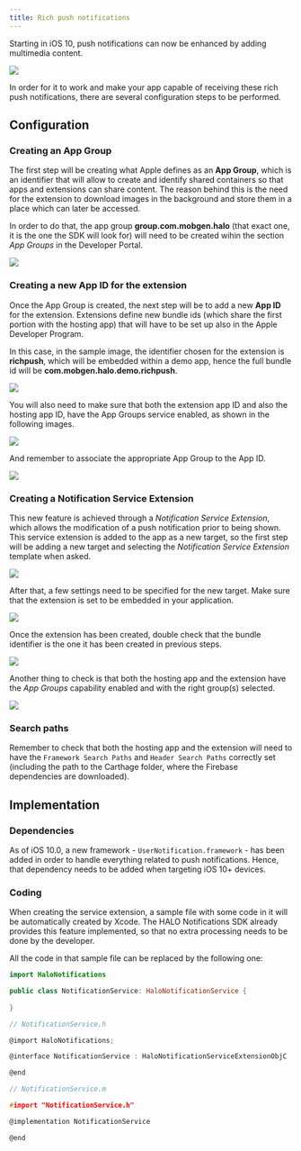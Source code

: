 ```yaml
---
title: Rich push notifications
---
```


Starting in iOS 10, push notifications can now be enhanced by adding multimedia content.

![](/img/ios/push_notifications/rich_push_sample.png)

In order for it to work and make your app capable of receiving these rich push notifications, there are several configuration steps to be performed.

## Configuration

### Creating an App Group

The first step will be creating what Apple defines as an **App Group**, which is an identifier that will allow to create and identify shared containers so that apps and extensions can share content. The reason behind this is the need for the extension to download images in the background and store them in a place which can later be accessed.

In order to do that, the app group **group.com.mobgen.halo** (that exact one, it is the one the SDK will look for) will need to be created wihin the section *App Groups* in the Developer Portal.

![](/img/ios/push_notifications/app_group.png)

### Creating a new App ID for the extension

Once the App Group is created, the next step will be to add a new **App ID** for the extension. Extensions define new bundle ids (which share the first portion with the hosting app) that will have to be set up also in the Apple Developer Program.

In this case, in the sample image, the identifier chosen for the extension is **richpush**, which will be embedded within a demo app, hence the full bundle id will be **com.mobgen.halo.demo.richpush**.

![](/img/ios/push_notifications/developer_portal_1.png)

You will also need to make sure that both the extension app ID and also the hosting app ID, have the App Groups service enabled, as shown in the following images.

![](/img/ios/push_notifications/app_id_1.png)

And remember to associate the appropriate App Group to the App ID.

![](/img/ios/push_notifications/app_id_2.png)

### Creating a Notification Service Extension

This new feature is achieved through a *Notification Service Extension*, which allows the modification of a push notification prior to being shown. This service extension is added to the app as a new target, so the first step will be adding a new target and selecting the *Notification Service Extension* template when asked.

![](/img/ios/push_notifications/target_1.png)

After that, a few settings need to be specified for the new target. Make sure that the extension is set to be embedded in your application.

![](/img/ios/push_notifications/target_2.png)

Once the extension has been created, double check that the bundle identifier is the one it has been created in previous steps.

![](/img/ios/push_notifications/target_3.png)

Another thing to check is that both the hosting app and the extension have the *App Groups* capability enabled and with the right group(s) selected.

![](img/ios/push_notifications/capabilities.png)

### Search paths

Remember to check that both the hosting app and the extension will need to have the `Framework Search Paths` and `Header Search Paths` correctly set (including the path to the Carthage folder, where the Firebase dependencies are downloaded).

## Implementation

### Dependencies

As of iOS 10.0, a new framework - `UserNotification.framework` - has been added in order to handle everything related to push notifications. Hence, that dependency needs to be added when targeting iOS 10+ devices.

### Coding

When creating the service extension, a sample file with some code in it will be automatically created by Xcode. The HALO Notifications SDK already provides this feature implemented, so that no extra processing needs to be done by the developer.

All the code in that sample file can be replaced by the following one:

<!--DOCUSAURUS_CODE_TABS-->
<!--Swift-->
```swift
import HaloNotifications

public class NotificationService: HaloNotificationService {
    
}
```
<!--Obj-C-->
```C
// NotificationService.h

@import HaloNotifications;

@interface NotificationService : HaloNotificationServiceExtensionObjC

@end

// NotificationService.m

#import "NotificationService.h"

@implementation NotificationService

@end
```
<!--END_DOCUSAURUS_CODE_TABS-->

